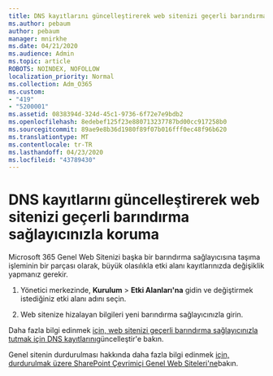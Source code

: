 ```yaml
---
title: DNS kayıtlarını güncelleştirerek web sitenizi geçerli barındırma sağlayıcınızla koruma
ms.author: pebaum
author: pebaum
manager: mnirkhe
ms.date: 04/21/2020
ms.audience: Admin
ms.topic: article
ROBOTS: NOINDEX, NOFOLLOW
localization_priority: Normal
ms.collection: Adm_O365
ms.custom:
- "419"
- "5200001"
ms.assetid: 0838394d-324d-45c1-9736-6f72e7e9bdb2
ms.openlocfilehash: 8edebef125f23e880713237787bd00cc917258b0
ms.sourcegitcommit: 89ae9e8b36d1980f89f07b016fff0ec48f96b620
ms.translationtype: MT
ms.contentlocale: tr-TR
ms.lasthandoff: 04/23/2020
ms.locfileid: "43789430"
---
```

# <a name="update-dns-records-to-keep-your-website-with-your-current-hosting-provider"></a>DNS kayıtlarını güncelleştirerek web sitenizi geçerli barındırma sağlayıcınızla koruma

Microsoft 365 Genel Web Sitenizi başka bir barındırma sağlayıcısına taşıma işleminin bir parçası olarak, büyük olasılıkla etki alanı kayıtlarınızda değişiklik yapmanız gerekir.
  
1. Yönetici merkezinde, **Kurulum** \> **Etki Alanları'na** gidin ve değiştirmek istediğiniz etki alanı adını seçin.

2. Web sitenize hizalayan bilgileri yeni barındırma sağlayıcınızla girin.

Daha fazla bilgi edinmek [için, web sitenizi geçerli barındırma sağlayıcınızla tutmak için DNS kayıtlarını](https://docs.microsoft.com/office365/admin/dns/update-dns-records-to-retain-current-hosting-provider)güncelleştir'e bakın.
  
Genel sitenin durdurulması hakkında daha fazla bilgi edinmek [için, durdurulmak üzere SharePoint Çevrimiçi Genel Web Siteleri'ne](https://support.office.com/article/sharepoint-online-public-websites-to-be-discontinued-e86bfd2f-5c7d-446f-a430-7cfcc0130916)bakın.
